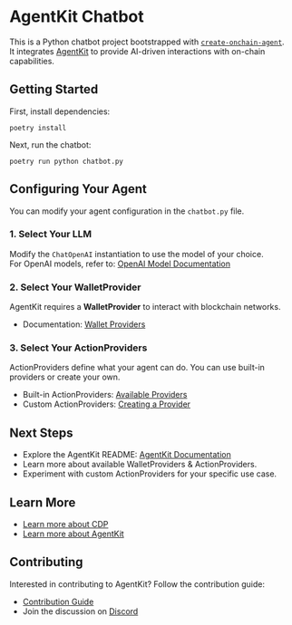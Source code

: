 # AgentKit Chatbot

This is a Python chatbot project bootstrapped with [`create-onchain-agent`]().  
It integrates [AgentKit](https://github.com/coinbase/agentkit) to provide AI-driven interactions with on-chain capabilities.

## Getting Started

First, install dependencies:

`poetry install`

Next, run the chatbot:

`poetry run python chatbot.py`

## Configuring Your Agent

You can modify your agent configuration in the `chatbot.py` file.

### 1. Select Your LLM  
Modify the `ChatOpenAI` instantiation to use the model of your choice.  
For OpenAI models, refer to: [OpenAI Model Documentation](https://platform.openai.com/docs/models)

### 2. Select Your WalletProvider  
AgentKit requires a **WalletProvider** to interact with blockchain networks.

- Documentation: [Wallet Providers](https://github.com/coinbase/agentkit/tree/main/python/coinbase-agentkit#wallet-providers)

### 3. Select Your ActionProviders  
ActionProviders define what your agent can do. You can use built-in providers or create your own.

- Built-in ActionProviders: [Available Providers](https://github.com/coinbase/agentkit/tree/main/python/coinbase-agentkit#create-an-agentkit-instance-with-specified-action-providers)
- Custom ActionProviders: [Creating a Provider](https://github.com/coinbase/agentkit/tree/main/python/coinbase-agentkit#creating-an-action-provider)

## Next Steps

- Explore the AgentKit README: [AgentKit Documentation](https://github.com/coinbase/agentkit)
- Learn more about available WalletProviders & ActionProviders.
- Experiment with custom ActionProviders for your specific use case.

## Learn More

- [Learn more about CDP](https://docs.cdp.coinbase.com/)
- [Learn more about AgentKit](https://docs.cdp.coinbase.com/agentkit/docs/welcome)

## Contributing

Interested in contributing to AgentKit? Follow the contribution guide:

- [Contribution Guide](https://github.com/coinbase/agentkit/blob/main/CONTRIBUTING.md)
- Join the discussion on [Discord](https://discord.gg/CDP)
